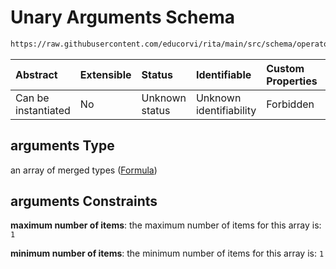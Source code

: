 # Unary Arguments Schema

```txt
https://raw.githubusercontent.com/educorvi/rita/main/src/schema/operator.json#/oneOf/1/properties/arguments
```

| Abstract            | Extensible | Status         | Identifiable            | Custom Properties | Additional Properties | Access Restrictions | Defined In                                                               |
| :------------------ | :--------- | :------------- | :---------------------- | :---------------- | :-------------------- | :------------------ | :----------------------------------------------------------------------- |
| Can be instantiated | No         | Unknown status | Unknown identifiability | Forbidden         | Allowed               | none                | [operator.json\*](../../src/schema/operator.json 'open original schema') |

## arguments Type

an array of merged types ([Formula](formula.md))

## arguments Constraints

**maximum number of items**: the maximum number of items for this array is: `1`

**minimum number of items**: the minimum number of items for this array is: `1`
